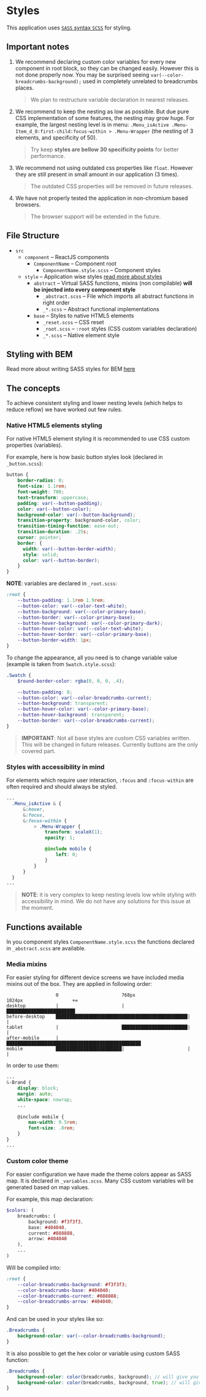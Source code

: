# Styles

This application uses [`SASS` syntax `SCSS`](https://sass-lang.com/guide) for styling.

## Important notes

1. We recommend declaring custom color variables for every new component in root block, so they can be changed easily. However this is not done properly now. You may be surprised seeing `var(--color-breadcrumbs-background);` used in completely unrelated to breadcrumbs places.
    > We plan to restructure variable declaration in nearest releases. 
2. We recommend to keep the nesting as low as possible. But due pure CSS implementation of some features, the nesting may grow huge. For example, the largest nesting level is in menu: `.Menu_isActive .Menu-Item_d_0:first-child:focus-within > .Menu-Wrapper` (the nesting of 3 elements, and specificity of 50). 
    > Try keep **styles are bellow 30 specificity points** for better performance.
3. We recommend not using outdated css properties like `float`. However they are still present in small amount in our application (3 times). 
    > The outdated CSS properties will be removed in future releases.
4. We have not properly tested the application in non-chromium based browsers. 
    > The browser support will be extended in the future.

## File Structure

- `src`
    - `component` – ReactJS components
        - `ComponentName` – Component root
            - `ComponentName.style.scss` – Component styles 
    - `style` – Application wise styles [read more about styles](/themeStyles.md)
        - `abstract` – Virtual SASS functions, mixins (non compilable) **will be injected into every component style**
            - `_abstract.scss` – File which imports all abstract functions in right order
            - `_*.scss` – Abstract functional implementations
        - `base` – Styles to native HTML5 elements
            - `_reset.scss` – CSS reset
            - `_root.scss` – `:root` styles (CSS custom variables declaration)
            - `_*.scss` – Native element style

## Styling with BEM

Read more about writing SASS styles for BEM [here](/themeBEM.md)

## The concepts

To achieve consistent styling and lower nesting levels (which helps to reduce reflow) we have worked out few rules.

### Native HTML5 elements styling

For native HTML5 element styling it is recommended to use CSS custom properties (variables).

For example, here is how basic button styles look (declared in `_button.scss`):

```scss
button {
    border-radius: 0;
    font-size: 1.1rem;
    font-weight: 700;
    text-transform: uppercase;
    padding: var(--button-padding);
    color: var(--button-color);
    background-color: var(--button-background);
    transition-property: background-color, color;
    transition-timing-function: ease-out;
    transition-duration: .25s;
    cursor: pointer;
    border: {
      width: var(--button-border-width);
      style: solid;
      color: var(--button-border);
    }
}
```

**NOTE**: variables are declared in `_root.scss`:

```scss
:root {
    --button-padding: 1.1rem 1.9rem;
    --button-color: var(--color-text-white);
    --button-background: var(--color-primary-base);
    --button-border: var(--color-primary-base);
    --button-hover-background: var(--color-primary-dark);
    --button-hover-color: var(--color-text-white);
    --button-hover-border: var(--color-primary-base);
    --button-border-width: 1px;
}
```

To change the appearance, all you need is to change variable value (example is taken from `Swatch.style.scss`):

```scss
.Swatch {
    $round-border-color: rgba(0, 0, 0, .4);

    --button-padding: 0;
    --button-color: var(--color-breadcrumbs-current);
    --button-background: transparent;
    --button-hover-color: var(--color-primary-base);
    --button-hover-background: transparent;
    --button-border: var(--color-breadcrumbs-current);
}
```

> **IMPORTANT**: Not all base styles are custom CSS variables written. This will be changed in future releases. Currently buttons are the only covered part. 

### Styles with accessibility in mind

For elements which require user interaction, `:focus` and `:focus-within` are often required and should always be styled.

```scss
...
  .Menu_isActive & {
      &:hover,
      &:focus,
      &:focus-within {
          > .Menu-Wrapper {
              transform: scaleX(1);
              opacity: 1;

              @include mobile {
                  left: 0;
              }
          }
      }
  }
...
```

> **NOTE**: it is very complex to keep nesting levels low while styling with accessibility in mind. We do not have any solutions for this issue at the moment.

## Functions available

In you component styles `ComponentName.style.scss` the functions declared in `_abstract.scss` are available.

### Media mixins

For easier styling for different device screens we have included media mixins out of the box. They are applied in following order:

```
                  0                       768px                   1024px                  +∞    
desktop           |                       |                       █████████████████████████
before-desktop    ████████████████████████████████████████████████|                       |
tablet            |                       ████████████████████████|                       |
after-mobile      |                       █████████████████████████████████████████████████
mobile            ████████████████████████|                       |                       |
```

In order to use them:

```scss
...
&-Brand {
    display: block;
    margin: auto;
    white-space: nowrap;
    ...
    
    @include mobile {
        max-width: 9.5rem;
        font-size: .8rem;
    }
}
...
```

### Custom color theme

For easier configuration we have made the theme colors appear as SASS map.
It is declared in `_variables.scss`. Many CSS custom variables will be generated based on map values.

For example, this map declaration:

```scss
$colors: (
    breadcrumbs: (
        background: #f3f3f3,
        base: #404040,
        current: #888888,
        arrow: #404040
    ),
    ...
)
```

Will be compiled into:

```scss
:root {
    --color-breadcrumbs-background: #f3f3f3;
    --color-breadcrumbs-base: #404040;
    --color-breadcrumbs-current: #888888;
    --color-breadcrumbs-arrow: #404040;
}
```

And can be used in your styles like so:

```scss
.Breadcrumbs {
    background-color: var(--color-breadcrumbs-background);
}
```

It is also possible to get the hex color or variable using custom SASS function:

```scss
.Breadcrumbs {
    background-color: color(breadcrumbs, background); // will give you variable
    background-color: color(breadcrumbs, background, true); // will give you HEX color
}
```
